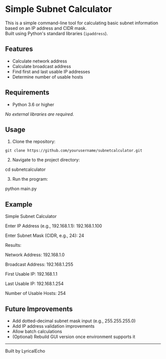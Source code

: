# Simple Subnet Calculator

This is a simple command-line tool for calculating basic subnet information based on an IP address and CIDR mask.  
Built using Python's standard libraries (`ipaddress`).

## Features
- Calculate network address
- Calculate broadcast address
- Find first and last usable IP addresses
- Determine number of usable hosts

## Requirements
- Python 3.6 or higher

_No external libraries are required._

## Usage
1. Clone the repository:
```
git clone https://github.com/yourusername/subnetcalculator.git
```
2. Navigate to the project directory:

cd subnetcalculator

3. Run the program:

python main.py

## Example

Simple Subnet Calculator


Enter IP Address (e.g., 192.168.1.1): 192.168.1.100

Enter Subnet Mask (CIDR, e.g., 24): 24


Results:

Network Address: 192.168.1.0

Broadcast Address: 192.168.1.255

First Usable IP: 192.168.1.1

Last Usable IP: 192.168.1.254

Number of Usable Hosts: 254


## Future Improvements

- Add dotted-decimal subnet mask input (e.g., 255.255.255.0)
- Add IP address validation improvements
- Allow batch calculations
- (Optional) Rebuild GUI version once environment supports it

---

Built by LyricalEcho
